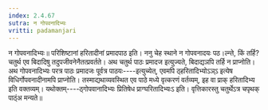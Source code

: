 ```yaml
---
index: 2.4.67
sutra: न गोपवनादिभ्यः
vritti: padamanjari
---
```


 न गोपवनादिभ्यः॥ परिशिष्टानां हरितादीनां प्रमादपाठ इति। ननु चेह स्थाने न गोपवनादयः पठ।ल्न्ते, किं तर्हि? चतुर्थ एव बिदादिषु तदुपजीवनेनैतत्प्रवर्तते। अथ चतुर्थ पाठः प्रमादज इत्युज्यते, बिदाद्यञपि तर्हि न प्राप्नोति। अथ गोपवनादिभ्यः परत्र पाठः प्रमादजः पूर्वत्र पाठयः----इत्युच्येत्, एवमपि ठ्हरितादिभ्योऽञ्ऽ इत्येष विधिर्गोपवनादीनामपि प्राप्नोति। तस्माद्यथाव्यवस्थित एव पाठे मध्ये वृत्करणं वर्तव्यम्, इह वा प्राक् हरितादिभ्य इति वक्तव्यम्। यथोक्तम्----ठ्गोपवानादिभ्यः प्रितिषेध प्राग्घरितादिभ्यःऽ इति। वृत्तिकारस्तु चतुर्थेऽत्र चपृथक् पाठ्ंअ मन्यते॥